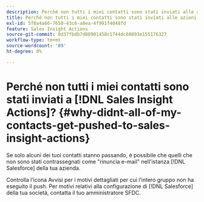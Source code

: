 ```yaml
---
description: Perché non tutti i miei contatti sono stati inviati alle azioni Insight vendite? - Documentazione di Marketo - Documentazione del prodotto
title: Perché non tutti i miei contatti sono stati inviati alle azioni Insight vendite?
exl-id: 5f0a4a66-7650-43c6-a8ea-4f991f4048fd
feature: Sales Insight Actions
source-git-commit: 0d37fbdb7d08901458c1744dc68893e155176327
workflow-type: tm+mt
source-wordcount: '89'
ht-degree: 0%

---
```


# Perché non tutti i miei contatti sono stati inviati a [!DNL Sales Insight Actions]? {#why-didnt-all-of-my-contacts-get-pushed-to-sales-insight-actions}

Se solo alcuni dei tuoi contatti stanno passando, è possibile che quelli che non sono stati contrassegnati come &quot;rinuncia e-mail&quot; nell&#39;istanza [!DNL Salesforce] della tua azienda.

Controlla l’icona Avvisi per i motivi dettagliati per cui l’intero gruppo non ha eseguito il push. Per motivi relativi alla configurazione di [!DNL Salesforce] della tua società, contatta il tuo amministratore SFDC.
